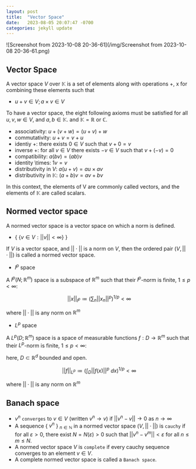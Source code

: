 ```yaml
---
layout: post
title:  "Vector Space"
date:   2023-08-05 20:07:47 -0700
categories: jekyll update
---
```

![Screenshot from 2023-10-08 20-36-61](/img/Screenshot from 2023-10-08 20-36-61.png)

## Vector Space
A vector space $V$ over $\mathbb{K}$ is a set of elements along with operations +, x for combining these elements such that

- $u+v \in V; a \times v \in V$
  
To have a vector space, the eight following axioms must be satisfied for all $u, v, w \in V$, and $a, b \in \mathbb{K}$. and  $\mathbb{K} = \mathbb{R}$ or $\mathbb{C}$.
- associativity: $u + (v + w) = (u + v) + w$
- commutativity: $u + v = v + u$
- identiy +: there exists $0 \in V$ such that $v+0 = v$
- inverse +: for all $v \in V$ there exists $-v \in V$ such that $v + (-v) = 0$
- compatibility: $a(bv) = (ab)v$
- identity \times: $1v=v$ 
- distributivity in $V$: $a(u+v) = au \times av$
- distributivity in $\mathbb{K}$: $(a+b)v = av +bv$

In this context, the elements of V are commonly called vectors, and the elements of $\mathbb{K}$ are called scalars.


## Normed vector space
A normed vector space is a vector space on which a norm is defined. 
- { $\{v \in V: ||v|| < \infty \}$ }

If $V$ is a vector space, and $|| \cdot ||$ is a norm on $V$, then the ordered pair $(V, || \cdot ||)$ is called a normed vector space.

- $l^p$ space
  
A $l^p(N; \mathbb{R}^m)$ space is a subspace of $\mathbb{R}^m$ such that their $l^p$-norm is finite, $1 \leq p < \infty$: 

$$||x||_{l^p} \coloneqq \left( \sum_n ||x_n||^p \right)^{1/p} < \infty$$

where $||\cdot||$ is any norm on $\mathbb{R}^m$ 


- $L^p$ space
  
A $L^p(D; \mathbb{R}^m)$ space is a space of measurable functions $f: D \rightarrow \mathbb{R}^m$ such that their $L^p$-norm is finite, $1 \leq p < \infty$: 

here, $D \subset \mathbb{R}^d$ bounded and open. 

$$||f||_{L^p} \coloneqq (\int_D ||f(x)||^p \ dx )^{1/p} < \infty$$

where $||\cdot||$ is any norm on $\mathbb{R}^m$ 


## Banach space
- $v^n$ `converges` to $v \in V$ (written $v^n \rightarrow v$) if $||v^n - v|| \rightarrow 0$ as $n \rightarrow \infty$
- A sequence { $v^n$ } ${}_{n \in \mathbb{N}}$ in a normed vector space $(V, ||\cdot||)$ is `cauchy` if for all $\varepsilon > 0$, there exist $N=N(\varepsilon) > 0$ such that $||v^n - v^m||<\varepsilon$ for all $n \leq m \leq N$.
- A normed vector space $V$ is `complete` if every cauchy sequence converges to an element $v \in V$. 
- A complete normed vector space is called a `Banach space`.
